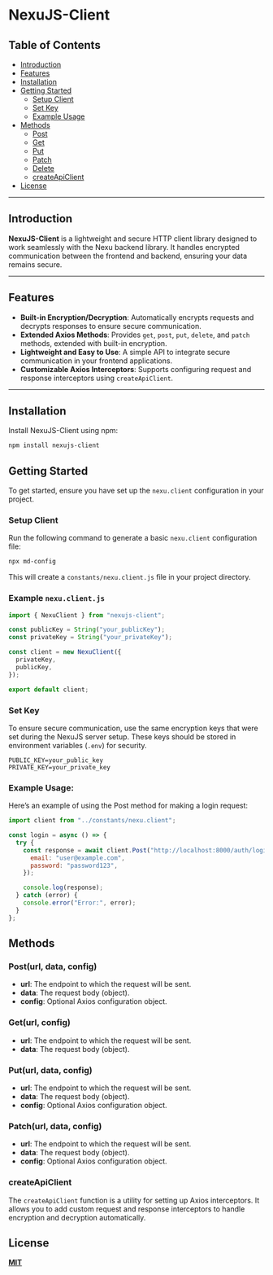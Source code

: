 # NexuJS-Client

## Table of Contents

- [Introduction](#introduction)
- [Features](#features)
- [Installation](#installation)
- [Getting Started](#getting-started)
  - [Setup Client](#setup-client)
  - [Set Key](#set-key)
  - [Example Usage](#example-usage)
- [Methods](#methods)
  - [Post](#posturl-data-config)
  - [Get](#geturl-config)
  - [Put](#puturl-data-config)
  - [Patch](#patchurl-data-config)
  - [Delete](#deleteurl-config)
  - [createApiClient](#createapiclient)
- [License](#license)

---

## Introduction

**NexuJS-Client** is a lightweight and secure HTTP client library designed to work seamlessly with the Nexu backend library. It handles encrypted communication between the frontend and backend, ensuring your data remains secure.

---

## Features

- **Built-in Encryption/Decryption**: Automatically encrypts requests and decrypts responses to ensure secure communication.
- **Extended Axios Methods**: Provides `get`, `post`, `put`, `delete`, and `patch` methods, extended with built-in encryption.
- **Lightweight and Easy to Use**: A simple API to integrate secure communication in your frontend applications.
- **Customizable Axios Interceptors**: Supports configuring request and response interceptors using `createApiClient`.

---

## Installation

Install NexuJS-Client using npm:

```bash
npm install nexujs-client
```

## Getting Started

To get started, ensure you have set up the `nexu.client` configuration in your project.

### Setup Client

Run the following command to generate a basic `nexu.client` configuration file:

```bash
npx md-config
```

This will create a `constants/nexu.client.js` file in your project directory.

### Example `nexu.client.js`

```js
import { NexuClient } from "nexujs-client";

const publicKey = String("your_publicKey");
const privateKey = String("your_privateKey");

const client = new NexuClient({
  privateKey,
  publicKey,
});

export default client;
```

### Set Key

To ensure secure communication, use the same encryption keys that were set during the NexuJS server setup. These keys should be stored in environment variables (`.env`) for security.

```env
PUBLIC_KEY=your_public_key
PRIVATE_KEY=your_private_key
```

### Example Usage:

Here’s an example of using the Post method for making a login request:

```js
import client from "../constants/nexu.client";

const login = async () => {
  try {
    const response = await client.Post("http://localhost:8000/auth/login", {
      email: "user@example.com",
      password: "password123",
    });

    console.log(response);
  } catch (error) {
    console.error("Error:", error);
  }
};
```

## Methods

### Post(url, data, config)

- **url**: The endpoint to which the request will be sent.
- **data**: The request body (object).
- **config**: Optional Axios configuration object.

### Get(url, config)

- **url**: The endpoint to which the request will be sent.
- **data**: The request body (object).

### Put(url, data, config)

- **url**: The endpoint to which the request will be sent.
- **data**: The request body (object).
- **config**: Optional Axios configuration object.

### Patch(url, data, config)

- **url**: The endpoint to which the request will be sent.
- **data**: The request body (object).
- **config**: Optional Axios configuration object.

### createApiClient

The `createApiClient` function is a utility for setting up Axios interceptors. It allows you to add custom request and response interceptors to handle encryption and decryption automatically.

## License

**[MIT](./LICENSE)**

